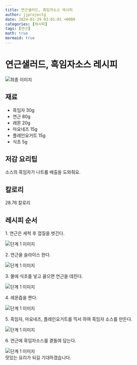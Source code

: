```yaml
---
title: 연근샐러드, 흑임자소스 레시피
author: jjprojectg
date: 2024-01-29 03:01:01 +0000
categories: [레시피]
tags: [연근]
math: true
mermaid: true
---
```

<meta name="og:type" content="website"/>
<meta charset="UTF-8"/>
<div class="header">
  <h1>연근샐러드, 흑임자소스 레시피</h1>
</div>

<div class="container my-4">
  <div class="row">
    <div class="col-12 col-md-6">
      <div class="recipe-image">
        <img src="http://www.foodsafetykorea.go.kr/uploadimg/20190418/20190418111813_1555553893882.jpg" class="step-image" alt="최종 이미지"/>
      </div>
    </div>
    <div class="col-12 col-md-6">
      <div class="ingredients">
        <h2>재료</h2>
        <ul class="card">
          <li> 흑임자 30g </li>
          <li>  연근 80g </li>
          <li>  레몬 20g </li>
          <li>  마요네즈 15g </li>
          <li>  플레인요거트 15g </li>
          <li>  식초 5g </li>
</ul>
      </div>
    </div>
    <div class="col-12 col-md-6">
      <div class="ingredients">
        <h2>저감 요리팁</h2>
        <div class="card"> 
          <p>
            소스의 흑임자가 나트륨 배출을 도와줘요.
          </p>
        </div>
      </div>
      <div class="ingredients">
        <h2>칼로리</h2>
        <div class="card"> 
          <p>
            28.76 칼로리
          </p>
        </div>
      </div>
    </div>
  </div>

  <h2 class="my-4">레시피 순서</h2>
  <div class="card recipe-card">
    <div class="card-body recipe-step">
      <p class="card-text step-description">1. 연근은 세척 후 껍질을 벗긴다.</p>
      <img src="http://www.foodsafetykorea.go.kr/uploadimg/20190409/20190409091835_1554769115905.jpg" alt="단계 1 이미지" class="step-image"/>
    </div>
  </div>
  <div class="card recipe-card">
    <div class="card-body recipe-step">
      <p class="card-text step-description">2. 연근을 슬라이스 한다.</p>
      <img src="http://www.foodsafetykorea.go.kr/uploadimg/20190409/20190409091846_1554769126603.jpg" alt="단계 1 이미지" class="step-image"/>
    </div>
  </div>
  <div class="card recipe-card">
    <div class="card-body recipe-step">
      <p class="card-text step-description">3. 물에 식초를 넣고 끓으면 연근을 데친다.</p>
      <img src="http://www.foodsafetykorea.go.kr/uploadimg/20190409/20190409091922_1554769162313.jpg" alt="단계 1 이미지" class="step-image"/>
    </div>
  </div>
  <div class="card recipe-card">
    <div class="card-body recipe-step">
      <p class="card-text step-description">4. 레몬즙을 짠다.</p>
      <img src="http://www.foodsafetykorea.go.kr/uploadimg/20190409/20190409091943_1554769183645.jpg" alt="단계 1 이미지" class="step-image"/>
    </div>
  </div>
  <div class="card recipe-card">
    <div class="card-body recipe-step">
      <p class="card-text step-description">5. 흑임자, 마요네즈, 플레인요거트를 믹서 하여 흑임자 소스를 만든다.</p>
      <img src="http://www.foodsafetykorea.go.kr/uploadimg/20190409/20190409091958_1554769198466.jpg" alt="단계 1 이미지" class="step-image"/>
    </div>
  </div>
  <div class="card recipe-card">
    <div class="card-body recipe-step">
      <p class="card-text step-description">6. 연근에 흑임자소스를 곁들여 담는다.</p>
      <img src="http://www.foodsafetykorea.go.kr/uploadimg/20190409/20190409092009_1554769209491.jpg" alt="단계 1 이미지" class="step-image"/>
    </div>
  </div>

</div>
맛있는 요리가 되길 기대하겠습니다.
